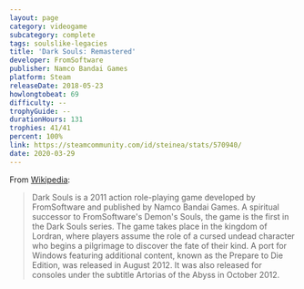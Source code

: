 ```yaml
---
layout: page
category: videogame
subcategory: complete
tags: soulslike-legacies
title: 'Dark Souls: Remastered'
developer: FromSoftware
publisher: Namco Bandai Games
platform: Steam
releaseDate: 2018-05-23
howlongtobeat: 69
difficulty: --
trophyGuide: --
durationHours: 131
trophies: 41/41
percent: 100%
link: https://steamcommunity.com/id/steinea/stats/570940/
date: 2020-03-29
---
```


From [Wikipedia](https://en.wikipedia.org/wiki/Dark_Souls_(video_game)):

> Dark Souls is a 2011 action role-playing game developed by FromSoftware and published by Namco Bandai Games. A spiritual successor to FromSoftware's Demon's Souls, the game is the first in the Dark Souls series. The game takes place in the kingdom of Lordran, where players assume the role of a cursed undead character who begins a pilgrimage to discover the fate of their kind. A port for Windows featuring additional content, known as the Prepare to Die Edition, was released in August 2012. It was also released for consoles under the subtitle Artorias of the Abyss in October 2012.
